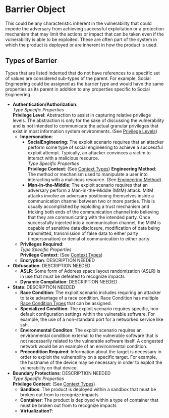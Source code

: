 # Barrier Object

This could be any characteristic inherent in the vulnerability that could impede the adversary from achieving successful exploitation or a protection mechanism that may limit the actions or impact that can be taken even if the vulnerability is able to be exploited. These are often part of the system in which the product is deployed or are inherent in how the product is used.

## Types of Barrier
Types that are listed indented that do not have references to a specific set of values are considered sub-types of the parent. For example, Social Engineering could be assigned as the barrier type and would have the same properties as its parent in addition to any properties specific to Social Engineering. 
	
  - **Authentication/Authorization**:<br />
     *Type Specific Properties* <br />
     **Privilege Level**: Abstraction to assist in capturing relative privilege levels. The abstraction is only for the sake of discussing the vulnerability and is not intended to communicate the actual granular privileges that exist in most information system environments. (See [Privilege Levels](../values/privilege-level-type.md))
    - **Impersonation**:
	  - **SocialEngineering**: The exploit scenario requires that an attacker perform some type of social engineering to achieve a successful exploit attempt. Typically, an attacker convinces a victim to interact with a malicious resource.<br />
	  *Type Specific Properties* <br />
	  **Privilege Context**: (See [Context Types](../values/context-type.md))
	  **Engineering Method**: The method or mechanism used to manipulate a user into interacting with a malicious resource. (See [Engineering Method](../values/engineering-method-type.md)).
	  - **Man-in-the-Middle**:  The exploit scenario requires that an adversary perform a Man-in-the-Middle (MitM) attack. MitM attacks involve an adversary positioning themselves inside a communication channel between two or more parties. This is usually accomplished by exploiting a trust mechanism and tricking both ends of the communication channel into believing that they are communicating with the intended party. Once successfully injected into a communication channel, the MitM is capable of sensitive data disclosure, modification of data being transmitted, transmission of false data to either party (impersonation) or denial of communication to either party.
	- **Privileges Required**: <br />
	*Type Specific Properties* <br />
	**Privilege Context**: (See [Context Types](../values/context-type.md))
	- **Encryption**: DESCRIPTION NEEDED
  - **Obfuscation**: DESCRIPTION NEEDED
    - **ASLR**: Some form of Address space layout randomization (ASLR) is in use that must be defeated to recognize impacts
    - **Dynamic Compilation**:  DESCRIPTION NEEDED
  - **State**:  DESCRIPTION NEEDED
    - **Race Condition**:  The exploit scenario includes requiring an attacker to take advantage of a race condition. Race Condition has multiple [Race Condition Types](../values/race-condition-type.md) that can be assigned. 
    - **Specialized Condition**:  The exploit scenario requires specific, non-default configuration settings within the vulnerable software. For example, the use of a non-standard port for a networked service like ssh.
    - **Environmental Conditon**:  The exploit scenario requires an environmental condition external to the vulnerable software that is not necessarily related to the vulnerable software itself. A congested network would be an example of an environmental condition.
    - **Precondition Required**:  Information about the target is necessary in order to exploit the vulnerability on a specific target. For example, the hostname of the device may be necessary in order to exploit the vulnerability on that device.
  - **Boundary Protections**:  DESCRIPTION NEEDED<br />
  *Type Specific Properties* <br />
  **Privilege Context**: (See [Context Types](../values/context-type.md))  
    - **Sandbox**:  The product is deployed within a sandbox that must be broken out from to recognize impacts
    - **Container**:  The product is deployed within a type of container that must be broken out from to recognize impacts
    - **Virtualization?**:  


  

